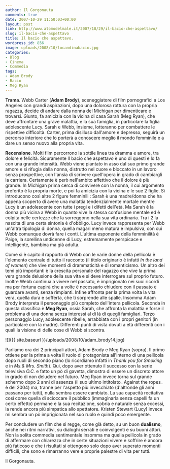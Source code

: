 ```yaml
---
author: Il Gorgonauta
comments: true
date: 2007-10-29 11:50:03+00:00
layout: post
link: http://www.atomodelmale.it/2007/10/29/il-bacio-che-aspettavo/
slug: il-bacio-che-aspettavo
title: Il bacio che aspettavo.
wordpress_id: 856
image: uploads/2008/10/locandinabacio.jpg
categories:
- Blog
- Cinema
- Commedia
tags:
- Adam Brody
- Bacio
- Meg Ryan
---
```


**Trama**. Webb Carter (**Adam Brody**), sceneggiatore di film pornografici a Los Angeles con grandi aspirazioni, dopo una dolorosa rottura con la propria ragazza, decide di andare dalla nonna del Michigan per dimenticare e trovarsi. Giunto, fa amicizia con la vicina di casa Sarah (Meg Ryan), che deve affrontare una grave malattia, e la sua famiglia, in particolare la figlia adolescente Lucy. Sarah e Webb, insieme, lotteranno per combattere le rispettive difficoltà. Carter, prima disilluso dall'amore e depresso, seguirà un percorso interiore che lo porterà a conoscere meglio il mondo femminile e a dare un senso nuovo alla propria vita.

**Recensione**. Molti film percorrono la sottile linea tra dramma e amore, tra dolore e felicità. Sicuramente Il bacio che aspettavo è uno di questi e lo fa con una grande intensità. Webb viene piantato in asso dal suo primo grande amore e si rifugia dalla nonna, distrutto nel cuore e bloccato in un lavoro senza prospettive, con l'ansia di scrivere quell'opera in grado di cambiargli la carriera. Certamente è però nell'ambito affettivo che il dolore è più grande. In Michigan prima cerca di convivere con la nonna, il cui argomento preferito è la propria morte, e poi fa amicizia con la vicina e le sue 2 figlie. Si introducono così altre 2 figure femminili : Sarah è una madre/donna che ha appena scoperto di avere una malattia tendenzialmente mortale mentre Lucy è un adolescente con tutte i pregi e i difetti dell'età. Ma Sarah è la donna più vicina a Webb in quanto vive la stessa confusione mentale ed è colpita nelle certezze che la sorreggono nella sua vita ordinaria. Tra i 2 la nascita di una certa sintonia è d'obbligo. Lucy invece rappresenta per Webb un'altra tipologia di donna, quella magari meno matura e impulsiva, con cui Webb comunque dovrà fare i conti. L'ultima esponente della femminilità è Paige, la sorellina undicenne di Lucy, estremamente perspicace e intelligente, bambina ma già adulta.

Come si è capito il rapporto di Webb con le varie donne della pellicola è l'elemento centrale di tutto il racconto (il titolo originario è infatti _In the land of women_) che vive momenti di drammaticità e di romanticismo. Un altro dei temi più importanti è la crescita personale del ragazzo che vive la prima vera grande delusione della sua vita e si deve interrogare sul proprio futuro. Inoltre Webb continua a vivere nel passato, è imprigionato nei suoi ricordi ma per fortuna capirà che a volte è necessario chiudere con il passato è guardare avanti, senza rimpianti. Infine affronta per la prima volta la vita vera, quella dura e sofferta, che ti sorprende alle spalle. Insomma Adam Brody interpreta il personaggio più completo dell'intera pellicola. Seconda in questa classifica è **Meg Ryan**, ossia Sarah, che affronta la malattia e forse il problema di una donna senza interessi al di là di quegli famigliari. Terzo personaggio Lucy, adolescente ribelle, arrabbiata con i propri genitori (in particolare con la madre). Differenti punti di vista dovuti a età differenti con i quali la visione di delle cose di Webb si scontra.

![]({{ site.baseurl }}/uploads/2008/10/adam_brody14.jpg)

Parliamo ora dei 2 principali attori, Adam Brody e Meg Ryan (sopra). Il primo ottiene per la prima a volta il ruolo di protagonista all'interno di una pellicola dopo ruoli di secondo piano (lo ricordiamo infatti in _Thank you for Smoking_ e in _Ms.& Mrs. Smith_). Qui, dopo aver ottenuto il successo con la serie televisiva _O.C._ e fatto un pò di gavetta, dimostra di essere un discreto attore in grado di non deludere nel futuro. Meg Ryan invece torna sul grande schermo dopo 2 anni di assenza (il suo ultimo intitolato_ Against the ropes_ è del 2004) ma, tranne per l'aspetto più invecchiato (d'altronde gli anni passano per tutti), nulla sembra essere cambiato. La sua capacità recitativa così come quella di scioccare il pubblico (immaginarla senza capelli fa un certo effetto) permane e la sua recitazione, sobria e naturale senza eccessi, la rende ancora più simpatica allo spettatore. Kristen Stewart (Lucy) invece mi sembra un pò imprigionata nel suo ruolo e quindi poco emergente.

Per concludere un film che si regge, come già detto, su un buon **dualismo**, anche nei ritmi narrativi, su dialoghi serrati e coinvolgenti e su buoni attori. Non la solita commedia sentimentale insomma ma quella pellicola in grado di affermare con chiarezza che in certe situazioni vivere e soffrire è ancora più faticoso e che i risultati si ottengono solo dopo aver superato momenti difficili, che sono e rimarranno vere e proprie palestre di vita per tutti.

Il Gorgonauta.
